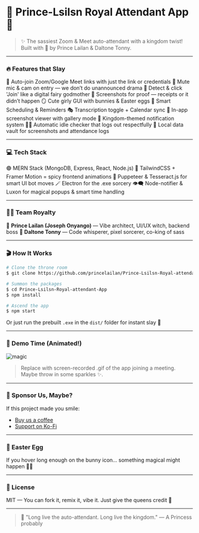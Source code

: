 # 👑 Prince-Lsilsn Royal Attendant App 👑

> ✨ The sassiest Zoom & Meet auto-attendant with a kingdom twist! Built with 💖 by Prince Lailan & Daltone Tonny.

---

### 🔥 Features that Slay

🎀 Auto-join Zoom/Google Meet links with just the link or credentials
💄 Mute mic & cam on entry — we don’t do unannounced drama
👠 Detect & click 'Join' like a digital fairy godmother
🐰 Screenshots for proof — receipts or it didn’t happen
🪞 Cute girly GUI with bunnies & Easter eggs
📅 Smart Scheduling & Reminders
🎭 Transcription toggle + Calendar sync
🎨 In-app screenshot viewer with gallery mode
💌 Kingdom-themed notification system
🧙‍♀️ Automatic idle checker that logs out respectfully
📁 Local data vault for screenshots and attendance logs

---

### 💻 Tech Stack

🟣 MERN Stack (MongoDB, Express, React, Node.js)
🌈 TailwindCSS + Framer Motion = spicy frontend animations
🧠 Puppeteer & Tesseract.js for smart UI bot moves
🪄 Electron for the .exe sorcery
👁️‍🗨️ Node-notifier & Luxon for magical popups & smart time handling

---

### 👯‍♀️ Team Royalty

💅 **Prince Lailan (Joseph Onyango)** — Vibe architect, UI/UX witch, backend boss
🎤 **Daltone Tonny** — Code whisperer, pixel sorcerer, co-king of sass

---

### 🎬 How It Works

```bash
# Clone the throne room
$ git clone https://github.com/princelailan/Prince-Lsilsn-Royal-attendant-App.git

# Summon the packages
$ cd Prince-Lsilsn-Royal-attendant-App
$ npm install

# Ascend the app
$ npm start
```

Or just run the prebuilt `.exe` in the `dist/` folder for instant slay 👠

---

### 🌈 Demo Time (Animated!)

![magic](https://raw.githubusercontent.com/princelailan/Prince-Lsilsn-Royal-attendant-App/main/assets/join_demo.gif)

> Replace with screen-recorded .gif of the app joining a meeting. Maybe throw in some sparkles ✨.

---

### 💌 Sponsor Us, Maybe?

If this project made you smile:

* [Buy us a coffee](https://buymeacoffee.com/princelailan)
* [Support on Ko-Fi](https://ko-fi.com/princelailan)

---

### 🧚 Easter Egg

If you hover long enough on the bunny icon… something magical might happen 🐇✨

---

### 🧁 License

MIT — You can fork it, remix it, vibe it. Just give the queens credit 💖

---

> 👑 "Long live the auto-attendant. Long live the kingdom." — A Princess probably
